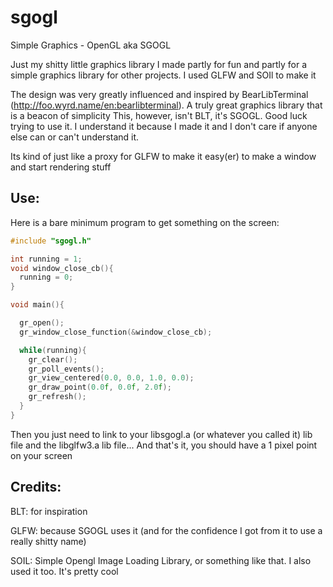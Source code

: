 # sgogl
Simple Graphics - OpenGL
aka SGOGL

Just my shitty little graphics library I made partly for fun and partly for a simple graphics library for other projects. I used GLFW and SOIl to make it

The design was very greatly influenced and inspired by BearLibTerminal (http://foo.wyrd.name/en:bearlibterminal). A truly great graphics library that is a beacon of simplicity
This, however, isn't BLT, it's SGOGL. Good luck trying to use it. I understand it because I made it and I don't care if anyone else can or can't understand it.

Its kind of just like a proxy for GLFW to make it easy(er) to make a window and start rendering stuff

## Use:

Here is a bare minimum program to get something on the screen:

```c
#include "sgogl.h"

int running = 1;
void window_close_cb(){
  running = 0;
}

void main(){

  gr_open();
  gr_window_close_function(&window_close_cb);

  while(running){
    gr_clear();
    gr_poll_events();
    gr_view_centered(0.0, 0.0, 1.0, 0.0);
    gr_draw_point(0.0f, 0.0f, 2.0f);
    gr_refresh();
  }
}
```

Then you just need to link to your libsgogl.a (or whatever you called it) lib file and the libglfw3.a lib file... And that's it, you should have a 1 pixel point on your screen

## Credits:

BLT: for inspiration

GLFW: because SGOGL uses it (and for the confidence I got from it to use a really shitty name)

SOIL: Simple Opengl Image Loading Library, or something like that. I also used it too. It's pretty cool

